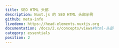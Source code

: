 ```yaml
---
title: SEO HTML 头部
description: Nuxt.js 的 SEO HTML 头部示例
github: meta-info
livedemo: https://head-elements.nuxtjs.org
documentation: /docs/2.x/concepts/views#html-头部
category: essentials
position: 2
---
```

